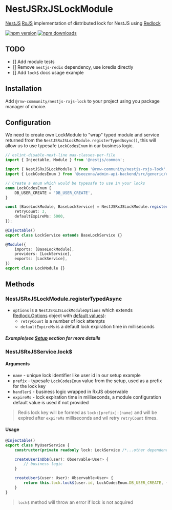 # NestJSRxJSLockModule

[NestJS](https://github.com/nestjs/nest) [RxJS](https://github.com/ReactiveX/rxjs) implementation of distributed lock for
NestJS
using [Redlock](https://github.com/mike-marcacci/node-redlock)

[![npm version](https://badge.fury.io/js/%40rnw-community%2Fnestjs-rxjs-lock.svg)](https://badge.fury.io/js/%40rnw-community%2Fnestjs-rxjs-lock)
[![npm downloads](https://img.shields.io/npm/dm/%40rnw-community%2Fnestjs-rxjs-lock.svg)](https://www.npmjs.com/package/%40rnw-community%2Fnestjs-rxjs-lock)

## TODO

-   [] Add module tests
-   [] Remove `nestjs-redis` dependency, use ioredis directly
-   [] Add `lock$` docs usage example

## Installation

Add `@rnw-community/nestjs-rxjs-lock` to your project using you package manager of choice.

## Configuration

We need to create own LockModule to "wrap" typed module and service returned from
the `NestJSRxJSLockModule.registerTypedAsync()`, this will
allow us to use typesafe `LockCodesEnum` in our business logic.

```typescript
// eslint-disable-next-line max-classes-per-file
import { Injectable, Module } from '@nestjs/common';

import { NestJSRxJSLockModule } from '@rnw-community/nestjs-rxjs-lock';
import { LockCodesEnum } from '@seezona/admin-api-backend/src/generic/enum/lock-codes.enum';

// Create a enum which would be typesafe to use in your locks
enum LockCodesEnum {
    DB_USER_CREATE = 'DB_USER_CREATE',
}

const [BaseLockModule, BaseLockService] = NestJSRxJSLockModule.registerTypedAsync<LockCodesEnum>({
    retryCount: 3,
    defaultExpireMs: 5000,
});

@Injectable()
export class LockService extends BaseLockService {}

@Module({
    imports: [BaseLockModule],
    providers: [LockService],
    exports: [LockService],
})
export class LockModule {}
```

## Methods

### NestJSRxJSLockModule.registerTypedAsync

-   `options` is a `NestJSRxJSLockModuleOptions` which extends [Redlock.Options](https://www.npmjs.com/package/redlock) object
    with [default values](src/nestjs-rxjs-lock-module.options.ts)):
    -   `retryCount` is a number of lock attempts
    -   `defaultExpireMs` is a default lock expiration time in milliseconds

##### Example(see [Setup](#setup) section for more details

### NestJSRxJSService.lock$

#### Arguments

-   `name` - unique lock identifier like user id in our setup example
-   `prefix` - typesafe `LockCodesEnum` value from the setup, used as a prefix for the lock key
-   `handler$` - business logic wrapped in RxJS observable
-   `expireMs` - lock expiration time in milliseconds, a module configuration default value is used if not provided

> Redis lock key will be formed as `lock:[prefix]:[name]` and will be expired after `expireMs` milliseconds and wil
> retry `retryCount` times.

#### Usage

```typescript
@Injectable()
export class MyUserService {
    constructor(private readonly lock: LockService /*...other dependencies...*/) {}

    createUserInDb$(user): Observable<User> {
        // business logic
    }

    createUser$(user: User): Observable<User> {
        return this.lock.lock$(user.id, LockCodesEnum.DB_USER_CREATE, () => this.createUserInDb$(user));
    }
}
```

> `lock$` method will throw an error if lock is not acquired
